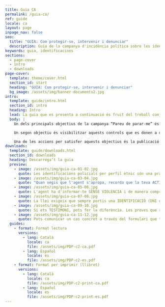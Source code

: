 ```yaml
---
title: Guia CA
permalink: /guia-ca/
ref: guide
locale: ca
layout: page
inpage_nav: false
seo:
  title: "GUIA: Com protegir-se, intervenir i denunciar"
  description: Guia de la campanya d'incidència política sobre les identificacions policials per perfil étnic.
keywords: guia, identificacions
sections:
  - page-cover
  - intro
  - downloads
page-cover:
  template: theme/cover.html
  section_id: start
  heading: "GUIA: Com protegir-se, intervenir i denunciar"
  bg_image: /assets/img/banner-documents2.jpg
intro:
  template: guide/intro.html
  section_id: intro
  heading: Intro
  lead: La guia que es presenta a continuació és fruit del treball conjunt i del contrast amb persones i entitats de diferents comunitats que estan implicades a la campanya “Pareu de parar-me”.
  body: |
    Un dels principals objectius de la campanya “Pareu de parar-me” és desnormalitzar les identificacions policials racistes i donar eines a les persones que les pateixen perquè sapiguen com detectar-les, com procedir durant la parada i com denunciar després.

    Un segon objectiu és visibilitzar aquests controls que es donen a diari a la via pública. Una bona manera d’aconseguir-ho és promovent que les persones que en són testimoni no mirin cap a una altra banda i s’animin a fer ús dels seus privilegis per intervenir, sempre respectant la voluntat de la persona que està sent identificada i valorant la seva seguretat en primer lloc.

    Una de les accions per satisfer aquests objectius és la publicació i difusió d’un llibret de recomanacions. El procés d’elaboració de la guia ha estat llarg i hem procurat informar bé tant dels drets com dels riscos que impliquen les accions per defensar-los. La Llei Mordassa (LO 4/2015) ens ha fet anar amb peus de plom!
downloads:
  template: guide/downloads.html
  section_id: downloads
  heading: Descarrega’t la guia
  preview:
    - image: /assets/img/guia-ca-01-02.jpg
      quote: Les identificacions policials per perfil ètnic són una pràctica IL·LEGAL de control identitari, una frontera invisible que VULNERA DRETS.
    - image: /assets/img/guia-ca-03-04.jpg
      quote: "Quan vegis que l'agent s'apropa, recorda que la teva ACTITUD és la CLAU: concentra't ens els detalls que et puguin ser útils."
    - image: /assets/img/guia-ca-05-06.jpg
      quote: L'agent ha d'informar-te SENSE VIOLÈNCIA i de manera comprensible de qui és i per què et para.
    - image: /assets/img/guia-ca-07-08.jpg
      quote: La llei exigeix que sempre portis una IDENTIFICACIÓ (DNI o NIE+Passaport), però a través del padró o d'una trucada també es podria comprovar la teva identitat.
    - image: /assets/img/guia-ca-09-10.jpg
      quote: Si ets TESTIMONI, pots fer la diferència. Les proves que recullis poden resultar molt útils per aclarir els fets i desmuntar la versió policial.
    - image: /assets/img/guia-ca-11-12.jpg
      quote: Pots comunicar un cas concret a través del formulari que trobes a pareudepararme.org o enviant un WhatsApp al 652 873 406.
  guides:
    - format: Format lectura
      versions:
        - lang: Català
          locale: ca
          file: /assets/img/PDP-c2-ca.pdf
        - lang: Español
          locale: es
          file: /assets/img/PDP-c2-es.pdf
    - format: Format per imprimir (llibret)
      versions:
        - lang: Català
          locale: ca
          file: /assets/img/PDP-c2-print-ca.pdf
        - lang: Español
          locale: es
          file: /assets/img/PDP-c2-print-es.pdf
---
```

